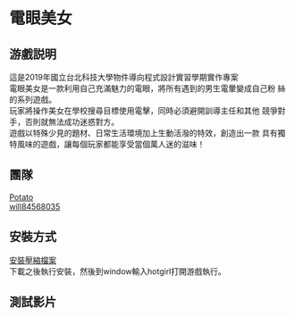 # 電眼美女
## 游戲説明
這是2019年國立台北科技大學物件導向程式設計實習學期實作專案  
電眼美女是一款利用自己充滿魅力的電眼，將所有遇到的男生電暈變成自己粉
絲的系列遊戲。  
玩家將操作美女在學校搜尋目標使用電擊，同時必須避開訓導主任和其他
競爭對手，否則就無法成功迷惑對方。  
遊戲以特殊少見的題材、日常生活環境加上生動活潑的特效，創造出一款
具有獨特風味的遊戲，讓每個玩家都能享受當個萬人迷的滋味！
## 團隊
[Potato](https://github.com/kukuman98)  
[will84568035](https://github.com/will84568035)
## 安裝方式
[安裝壓縮檔案](https://drive.google.com/open?id=1YxFkSYl68B2uVAP8moYdzvn22iojSgF4)  
下載之後執行安裝，然後到window輸入hotgirl打開游戲執行。
## 測試影片
